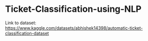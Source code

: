 # Ticket-Classification-using-NLP
Link to dataset: https://www.kaggle.com/datasets/abhishek14398/automatic-ticket-classification-dataset
